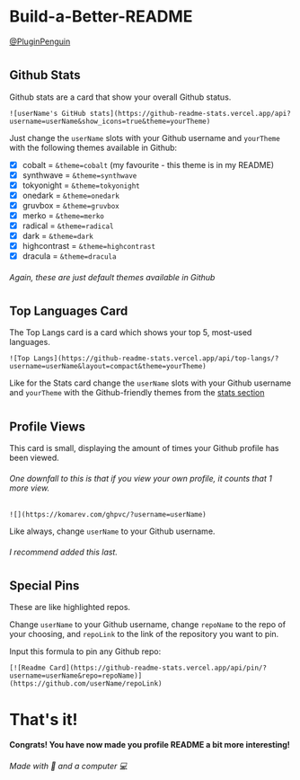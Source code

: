 # **Build-a-Better-README**

[@PluginPenguin]()
  
#
  
## Github Stats

Github stats are a card that show your overall Github status.

`![userName's GitHub stats](https://github-readme-stats.vercel.app/api?username=userName&show_icons=true&theme=yourTheme)`

Just change the `userName` slots with your Github username and `yourTheme` with the following themes available in Github:
- [x] cobalt = `&theme=cobalt` (my favourite - this theme is in my README)
- [x] synthwave = `&theme=synthwave`
- [x] tokyonight = `&theme=tokyonight`
- [x] onedark = `&theme=onedark`
- [x] gruvbox = `&theme=gruvbox`
- [x] merko = `&theme=merko`
- [x] radical = `&theme=radical`
- [x] dark = `&theme=dark`
- [x] highcontrast = `&theme=highcontrast`
- [x] dracula = `&theme=dracula`
###### Again, these are just _default_ themes available in Github

#

## Top Languages Card

The Top Langs card is a card which shows your top 5, most-used languages.

`![Top Langs](https://github-readme-stats.vercel.app/api/top-langs/?username=userName&layout=compact&theme=yourTheme)`

Like for the Stats card change the `userName` slots with your Github username and `yourTheme` with the Github-friendly themes from the [stats section](https://github.com/PluginPenguin/Build-a-Better-README#github-stats)

#

## Profile Views

This card is small, displaying the amount of times your Github profile has been viewed.

###### One downfall to this is that if you view your own profile, it counts that 1 more view.

`![](https://komarev.com/ghpvc/?username=userName)`

Like always, change `userName` to your Github username.

###### I recommend added this last.

#

## Special Pins

These are like highlighted repos.

Change `userName` to your Github username, change `repoName` to the repo of your choosing, and `repoLink` to the link of the repository you want to pin.

Input this formula to pin any Github repo:

`[![Readme Card](https://github-readme-stats.vercel.app/api/pin/?username=userName&repo=repoName)](https://github.com/userName/repoLink)`


#

# That's it!

#### Congrats! You have now made you profile README a bit more interesting!

###### Made with 💖 and a computer 💻
